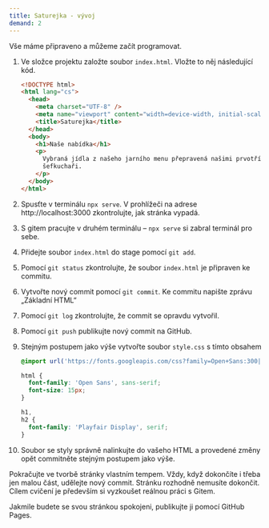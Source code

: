 ```yaml
---
title: Saturejka - vývoj
demand: 2
---
```


Vše máme připraveno a můžeme začít programovat.

1. Ve složce projektu založte soubor `index.html`. Vložte to něj následující kód.
   ```html
   <!DOCTYPE html>
   <html lang="cs">
     <head>
       <meta charset="UTF-8" />
       <meta name="viewport" content="width=device-width, initial-scale=1.0" />
       <title>Saturejka</title>
     </head>
     <body>
       <h1>Naše nabídka</h1>
       <p>
         Vybraná jídla z našeho jarního menu přepravená našimi prvotřídními
         šefkuchaři.
       </p>
     </body>
   </html>
   ```
1. Spusťte v terminálu `npx serve`. V prohlížeči na adrese http://localhost:3000 zkontrolujte, jak stránka vypadá.
1. S gitem pracujte v druhém terminálu – `npx serve` si zabral terminál pro sebe.
1. Přidejte soubor `index.html` do stage pomocí `git add`.
1. Pomocí `git status` zkontrolujte, že soubor `index.html` je připraven ke commitu.
1. Vytvořte nový commit pomocí `git commit`. Ke commitu napište zprávu „Základní HTML“
1. Pomocí `git log` zkontrolujte, že commit se opravdu vytvořil.
1. Pomocí `git push` publikujte nový commit na GitHub.
1. Stejným postupem jako výše vytvořte soubor `style.css` s tímto obsahem

   ```css
   @import url('https://fonts.googleapis.com/css?family=Open+Sans:300|Playfair+Display:700&display=swap&subset=latin-ext');

   html {
     font-family: 'Open Sans', sans-serif;
     font-size: 15px;
   }

   h1,
   h2 {
     font-family: 'Playfair Display', serif;
   }
   ```

1. Soubor se styly správně nalinkujte do vašeho HTML a provedené změny opět commitněte stejným postupem jako výše.

Pokračujte ve tvorbě stránky vlastním tempem. Vždy, když dokončíte i třeba jen malou část, udělejte nový commit. Stránku rozhodně nemusíte dokončit. Cílem cvičení je především si vyzkoušet reálnou práci s Gitem.

Jakmile budete se svou stránkou spokojeni, publikujte ji pomocí GitHub Pages.
